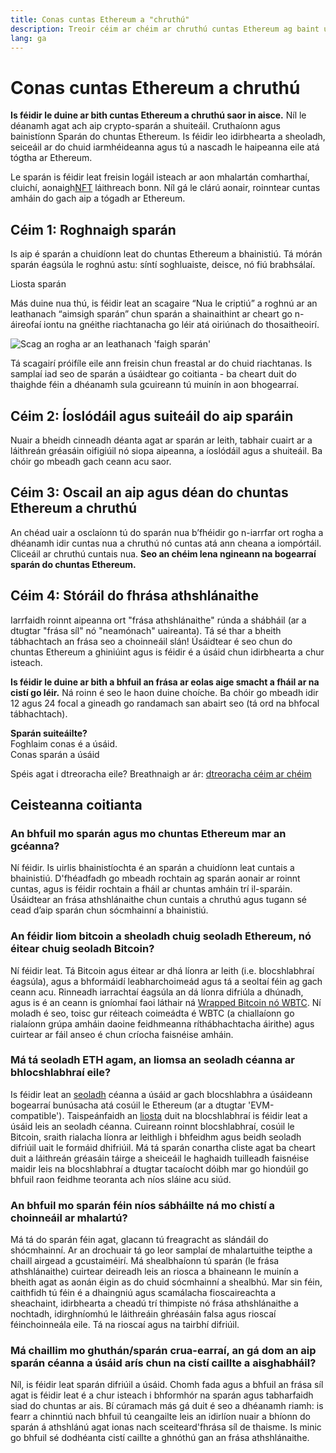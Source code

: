 ```yaml
---
title: Conas cuntas Ethereum a "chruthú"
description: Treoir céim ar chéim ar chruthú cuntas Ethereum ag baint úsáide as sparán.
lang: ga
---
```


# Conas cuntas Ethereum a chruthú

**Is féidir le duine ar bith cuntas Ethereum a chruthú saor in aisce.** Níl le déanamh agat ach aip crypto-sparán a shuiteáil. Cruthaíonn agus bainistíonn Sparán do chuntas Ethereum. Is féidir leo idirbhearta a sheoladh, seiceáil ar do chuid iarmhéideanna agus tú a nascadh le haipeanna eile atá tógtha ar Ethereum.

Le sparán is féidir leat freisin logáil isteach ar aon mhalartán comharthaí, cluichí, aonaigh[NFT](/glossary/#nft) láithreach bonn. Níl gá le clárú aonair, roinntear cuntas amháin do gach aip a tógadh ar Ethereum.

## Céim 1: Roghnaigh sparán

Is aip é sparán a chuidíonn leat do chuntas Ethereum a bhainistiú. Tá mórán sparán éagsúla le roghnú astu: síntí soghluaiste, deisce, nó fiú brabhsálaí.


<ButtonLink href="/wallets/find-wallet/">
  Liosta sparán
</ButtonLink>

Más duine nua thú, is féidir leat an scagaire “Nua le criptiú” a roghnú ar an leathanach “aimsigh sparán” chun sparán a shainaithint ar cheart go n-áireofaí iontu na gnéithe riachtanacha go léir atá oiriúnach do thosaitheoirí.

![Scag an rogha ar an leathanach 'faigh sparán'](./wallet-box.png)

Tá scagairí próifíle eile ann freisin chun freastal ar do chuid riachtanas. Is samplaí iad seo de sparán a úsáidtear go coitianta - ba cheart duit do thaighde féin a dhéanamh sula gcuireann tú muinín in aon bhogearraí.

## Céim 2: Íoslódáil agus suiteáil do aip sparáin

Nuair a bheidh cinneadh déanta agat ar sparán ar leith, tabhair cuairt ar a láithreán gréasáin oifigiúil nó siopa aipeanna, a íoslódáil agus a shuiteáil. Ba chóir go mbeadh gach ceann acu saor.

## Céim 3: Oscail an aip agus déan do chuntas Ethereum a chruthú

An chéad uair a osclaíonn tú do sparán nua b’fhéidir go n-iarrfar ort rogha a dhéanamh idir cuntas nua a chruthú nó cuntas atá ann cheana a iompórtáil. Cliceáil ar chruthú cuntais nua. **Seo an chéim lena ngineann na bogearraí sparán do chuntas Ethereum.**

## Céim 4: Stóráil do fhrása athshlánaithe

Iarrfaidh roinnt aipeanna ort "frása athshlánaithe" rúnda a shábháil (ar a dtugtar "frása síl" nó "neamónach" uaireanta). Tá sé thar a bheith tábhachtach an frása seo a choinneáil slán! Úsáidtear é seo chun do chuntas Ethereum a ghiniúint agus is féidir é a úsáid chun idirbhearta a chur isteach.

**Is féidir le duine ar bith a bhfuil an frása ar eolas aige smacht a fháil ar na cistí go léir.** Ná roinn é seo le haon duine choíche. Ba chóir go mbeadh idir 12 agus 24 focal a gineadh go randamach san abairt seo (tá ord na bhfocal tábhachtach).

<div>
<InfoBanner shouldSpaceBetween emoji=":eyes:">
  <div><b>Sparán suiteáilte?</b><br/>Foghlaim conas é a úsáid.</div>
  <ButtonLink href="/guides/how-to-use-a-wallet">
    Conas sparán a úsáid
  </ButtonLink>
</InfoBanner>
</div>

Spéis agat i dtreoracha eile? Breathnaigh ar ár: [dtreoracha céim ar chéim](/guides/)

## Ceisteanna coitianta

### An bhfuil mo sparán agus mo chuntas Ethereum mar an gcéanna?

Ní féidir. Is uirlis bhainistíochta é an sparán a chuidíonn leat cuntais a bhainistiú. D'fhéadfadh go mbeadh rochtain ag sparán aonair ar roinnt cuntas, agus is féidir rochtain a fháil ar chuntas amháin trí il-sparáin. Úsáidtear an frása athshlánaithe chun cuntais a chruthú agus tugann sé cead d’aip sparán chun sócmhainní a bhainistiú.

### An féidir liom bitcoin a sheoladh chuig seoladh Ethereum, nó éitear chuig seoladh Bitcoin?

Ní féidir leat. Tá Bitcoin agus éitear ar dhá líonra ar leith (i.e. blocshlabhraí éagsúla), agus a bhformáidí leabharchoimeád agus tá a seoltaí féin ag gach ceann acu. Rinneadh iarrachtaí éagsúla an dá líonra difriúla a dhúnadh, agus is é an ceann is gníomhaí faoi láthair ná [Wrapped Bitcoin nó WBTC](https://www.bitcoin.com/get-started/what-is-wbtc/). Ní moladh é seo, toisc gur réiteach coimeádta é WBTC (a chiallaíonn go rialaíonn grúpa amháin daoine feidhmeanna ríthábhachtacha áirithe) agus cuirtear ar fáil anseo é chun críocha faisnéise amháin.

### Má tá seoladh ETH agam, an liomsa an seoladh céanna ar bhlocshlabhraí eile?

Is féidir leat an [seoladh](/glossary/#address) céanna a úsáid ar gach blocshlabhra a úsáideann bogearraí bunúsacha atá cosúil le Ethereum (ar a dtugtar 'EVM-compatible'). Taispeánfaidh an [liosta](https://chainlist.org/) duit na blocshlabhraí is féidir leat a úsáid leis an seoladh céanna. Cuireann roinnt blocshlabhraí, cosúil le Bitcoin, sraith rialacha líonra ar leithligh i bhfeidhm agus beidh seoladh difriúil uait le formáid dhifriúil. Má tá sparán conartha cliste agat ba cheart duit a láithreán gréasáin táirge a sheiceáil le haghaidh tuilleadh faisnéise maidir leis na blocshlabhraí a dtugtar tacaíocht dóibh mar go hiondúil go bhfuil raon feidhme teoranta ach níos sláine acu siúd.

### An bhfuil mo sparán féin níos sábháilte ná mo chistí a choinneáil ar mhalartú?

Má tá do sparán féin agat, glacann tú freagracht as slándáil do shócmhainní. Ar an drochuair tá go leor samplaí de mhalartuithe teipthe a chaill airgead a gcustaiméirí. Má shealbhaíonn tú sparán (le frása athshlánaithe) cuirtear deireadh leis an riosca a bhaineann le muinín a bheith agat as aonán éigin as do chuid sócmhainní a shealbhú. Mar sin féin, caithfidh tú féin é a dhaingniú agus scamálacha fioscaireachta a sheachaint, idirbhearta a cheadú trí thimpiste nó frása athshlánaithe a nochtadh, idirghníomhú le láithreáin ghréasáin falsa agus rioscaí féinchoinneála eile. Tá na rioscaí agus na tairbhí difriúil.

### Má chaillim mo ghuthán/sparán crua-earraí, an gá dom an aip sparán céanna a úsáid arís chun na cistí caillte a aisghabháil?

Níl, is féidir leat sparán difriúil a úsáid. Chomh fada agus a bhfuil an frása síl agat is féidir leat é a chur isteach i bhformhór na sparán agus tabharfaidh siad do chuntas ar ais. Bí cúramach más gá duit é seo a dhéanamh riamh: is fearr a chinntiú nach bhfuil tú ceangailte leis an idirlíon nuair a bhíonn do sparán á athshlánú agat ionas nach sceitear ​​​​d'fhrása síl de thaisme. Is minic go bhfuil sé dodhéanta cistí caillte a ghnóthú gan an frása athshlánaithe.
